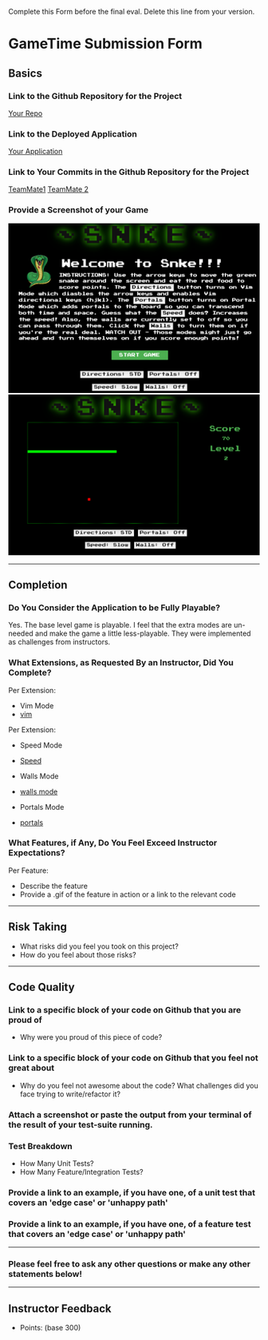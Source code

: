 Complete this Form before the final eval. Delete this line from your version.

# GameTime Submission Form

## Basics

### Link to the Github Repository for the Project
[Your Repo](https://github.com/adamki/snake)

### Link to the Deployed Application
[Your Application](https://adamki.github.io/snake)

### Link to Your Commits in the Github Repository for the Project
[TeamMate1](https://github.com/adamki/snake/commits?author=adamki)
[TeamMate 2](https://github.com/adamki/snake/commits?author=MattRooney)

### Provide a Screenshot of your Game
![Snke](images/snake-cover.png)
![Snke-gameplay](images/snake-gameplay.png)

---

## Completion

### Do You Consider the Application to be Fully Playable?

Yes. The base level game is playable. I feel that the extra modes are un-needed and make the game a little less-playable. They were implemented as challenges from instructors. 

### What Extensions, as Requested By an Instructor, Did You Complete?
Per Extension:
- Vim Mode 
- [vim](https://github.com/adamki/snake/blob/master/lib/index.js#L156-L185)

Per Extension:
- Speed Mode 
- [Speed](https://github.com/adamki/snake/blob/master/lib/index.js#L43-L64)

- Walls Mode
- [walls mode](https://github.com/adamki/snake/blob/master/lib/index.js#L100-L106)

- Portals Mode
- [portals](https://github.com/adamki/snake/blob/master/lib/portal.js)

### What Features, if Any, Do You Feel Exceed Instructor Expectations?
Per Feature:
 - Describe the feature
 - Provide a .gif of the feature in action or a link to the relevant code

----

## Risk Taking
- What risks did you feel you took on this project?
- How do you feel about those risks?

----

## Code Quality

### Link to a specific block of your code on Github that you are proud of
- Why were you proud of this piece of code?

### Link to a specific block of your code on Github that you feel not great about
- Why do you feel not awesome about the code? What challenges did you face trying to write/refactor it?

### Attach a screenshot or paste the output from your terminal of the result of your test-suite running.

### Test Breakdown
- How Many Unit Tests?
- How Many Feature/Integration Tests?

### Provide a link to an example, if you have one, of a unit test that covers an 'edge case' or 'unhappy path'

### Provide a link to an example, if you have one, of a feature test that covers an 'edge case' or 'unhappy path'

-----

### Please feel free to ask any other questions or make any other statements below!

-----

## Instructor Feedback

- Points: (base 300)
